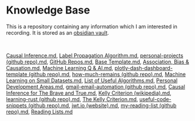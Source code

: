 # Knowledge Base

This is a repository containing any information which I am interested in recording. It is stored as an [obsidian vault](https://obsidian.md/).

<br>

[Causal Inference.md](./obsidian-vault/4%20-%20Maps%20of%20Content/Causal%20Inference.md), [Label Propagation Algorithm.md](./obsidian-vault/2%20-%20Full%20Notes/Label%20Propagation%20Algorithm.md), [personal-projects (github repo).md](./obsidian-vault/2%20-%20Full%20Notes/personal-projects%20(github%20repo).md), [GitHub Repos.md](./obsidian-vault/4%20-%20Maps%20of%20Content/GitHub%20Repos.md), [Base Template.md](./obsidian-vault/5%20-%20Templates/Base%20Template.md), [Association, Bias & Causation.md](./obsidian-vault/2%20-%20Full%20Notes/Association,%20Bias%20&%20Causation.md), [Machine Learning Q & AI.md](./obsidian-vault/3%20-%20Source%20Material/Machine%20Learning%20Q%20&%20AI.md), [plotly-dash-dashboard-template (github repo).md](./obsidian-vault/2%20-%20Full%20Notes/plotly-dash-dashboard-template%20(github%20repo).md), [how-much-remains (github repo).md](./obsidian-vault/2%20-%20Full%20Notes/how-much-remains%20(github%20repo).md), [Machine Learning on Small Datasets.md](./obsidian-vault/4%20-%20Maps%20of%20Content/Machine%20Learning%20on%20Small%20Datasets.md), [List of Useful Algorithms.md](./obsidian-vault/4%20-%20Maps%20of%20Content/List%20of%20Useful%20Algorithms.md), [Personal Development Areas.md](./obsidian-vault/4%20-%20Maps%20of%20Content/Personal%20Development%20Areas.md), [gmail-email-automation (github repo).md](./obsidian-vault/2%20-%20Full%20Notes/gmail-email-automation%20(github%20repo).md), [Causal Inference for The Brave and True.md](./obsidian-vault/3%20-%20Source%20Material/Causal%20Inference%20for%20The%20Brave%20and%20True.md), [Kelly Criterion (wikipedia).md](./obsidian-vault/3%20-%20Source%20Material/Kelly%20Criterion%20(wikipedia).md), [learning-rust (github repo).md](./obsidian-vault/2%20-%20Full%20Notes/learning-rust%20(github%20repo).md), [The Kelly Criterion.md](./obsidian-vault/2%20-%20Full%20Notes/The%20Kelly%20Criterion.md), [useful-code-snippets (github repo).md](./obsidian-vault/2%20-%20Full%20Notes/useful-code-snippets%20(github%20repo).md), [jwt.io (website).md](./obsidian-vault/3%20-%20Source%20Material/jwt.io%20(website).md), [my-reading-list (github repo).md](./obsidian-vault/2%20-%20Full%20Notes/my-reading-list%20(github%20repo).md), [Reading Lists.md](./obsidian-vault/2%20-%20Full%20Notes/Reading%20Lists.md)